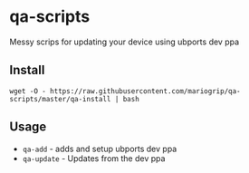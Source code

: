 # qa-scripts
Messy scrips for updating your device using ubports dev ppa


## Install

```
wget -O - https://raw.githubusercontent.com/mariogrip/qa-scripts/master/qa-install | bash
```


## Usage

* `qa-add` - adds and setup ubports dev ppa
* `qa-update` - Updates from the dev ppa
